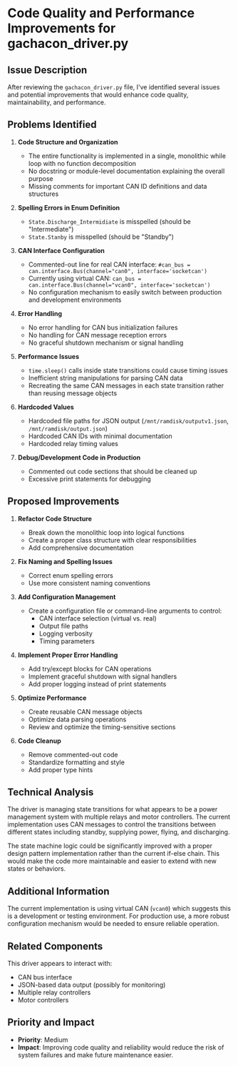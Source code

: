 # Code Quality and Performance Improvements for gachacon_driver.py

## Issue Description

After reviewing the `gachacon_driver.py` file, I've identified several issues and potential improvements that would enhance code quality, maintainability, and performance.

## Problems Identified

1. **Code Structure and Organization**
   - The entire functionality is implemented in a single, monolithic while loop with no function decomposition
   - No docstring or module-level documentation explaining the overall purpose
   - Missing comments for important CAN ID definitions and data structures

2. **Spelling Errors in Enum Definition**
   - `State.Discharge_Intermidiate` is misspelled (should be "Intermediate")
   - `State.Stanby` is misspelled (should be "Standby")

3. **CAN Interface Configuration**
   - Commented-out line for real CAN interface: `#can_bus = can.interface.Bus(channel="can0", interface='socketcan')`
   - Currently using virtual CAN: `can_bus = can.interface.Bus(channel="vcan0", interface='socketcan')`
   - No configuration mechanism to easily switch between production and development environments

4. **Error Handling**
   - No error handling for CAN bus initialization failures
   - No handling for CAN message reception errors
   - No graceful shutdown mechanism or signal handling

5. **Performance Issues**
   - `time.sleep()` calls inside state transitions could cause timing issues
   - Inefficient string manipulations for parsing CAN data
   - Recreating the same CAN messages in each state transition rather than reusing message objects

6. **Hardcoded Values**
   - Hardcoded file paths for JSON output (`/mnt/ramdisk/outputv1.json`, `/mnt/ramdisk/output.json`)
   - Hardcoded CAN IDs with minimal documentation
   - Hardcoded relay timing values

7. **Debug/Development Code in Production**
   - Commented out code sections that should be cleaned up
   - Excessive print statements for debugging

## Proposed Improvements

1. **Refactor Code Structure**
   - Break down the monolithic loop into logical functions
   - Create a proper class structure with clear responsibilities
   - Add comprehensive documentation

2. **Fix Naming and Spelling Issues**
   - Correct enum spelling errors
   - Use more consistent naming conventions

3. **Add Configuration Management**
   - Create a configuration file or command-line arguments to control:
     - CAN interface selection (virtual vs. real)
     - Output file paths
     - Logging verbosity
     - Timing parameters

4. **Implement Proper Error Handling**
   - Add try/except blocks for CAN operations
   - Implement graceful shutdown with signal handlers
   - Add proper logging instead of print statements

5. **Optimize Performance**
   - Create reusable CAN message objects
   - Optimize data parsing operations
   - Review and optimize the timing-sensitive sections

6. **Code Cleanup**
   - Remove commented-out code
   - Standardize formatting and style
   - Add proper type hints

## Technical Analysis

The driver is managing state transitions for what appears to be a power management system with multiple relays and motor controllers. The current implementation uses CAN messages to control the transitions between different states including standby, supplying power, flying, and discharging.

The state machine logic could be significantly improved with a proper design pattern implementation rather than the current if-else chain. This would make the code more maintainable and easier to extend with new states or behaviors.

## Additional Information

The current implementation is using virtual CAN (`vcan0`) which suggests this is a development or testing environment. For production use, a more robust configuration mechanism would be needed to ensure reliable operation.

## Related Components

This driver appears to interact with:
- CAN bus interface
- JSON-based data output (possibly for monitoring)
- Multiple relay controllers
- Motor controllers

## Priority and Impact

- **Priority**: Medium
- **Impact**: Improving code quality and reliability would reduce the risk of system failures and make future maintenance easier.
